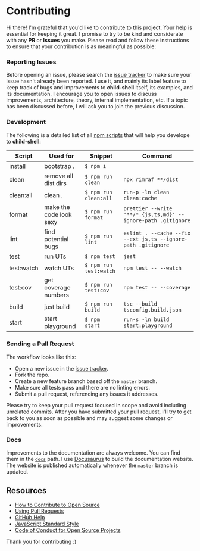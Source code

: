 # Contributing

Hi there! I'm grateful that you'd like to contribute to this project. Your help is essential for keeping it great.
I promise to try to be kind and considerate with any **PR** or **Issues** you make.
Please read and follow these instructions to ensure that your contribution is as meaningful as possible:

### Reporting Issues

Before opening an issue, please search the [issue tracker](https://github.com/rannn505/child-shell/issues) to make sure your issue hasn't already been reported.
I use it, and mainly its label feature to keep track of bugs and improvements to **child-shell** itself, its examples, and its documentation. I encourage you to open issues to discuss improvements, architecture, theory, internal implementation, etc. If a topic has been discussed before, I will ask you to join the previous discussion.

<!-- ### Asking Questions

**For support or usage questions like “how do I do X with child-shell” and “my code doesn't work”, please search and ask on [StackOverflow with a child-shell tag](https://stackoverflow.com/questions/tagged/child-shell?sort=votes&pageSize=50) first.**

Some questions take a long time to get an answer. **If your question gets closed or you don't get a reply on StackOverflow for longer than a week or two,** I encourage you to post an issue linking to your question. I will label and close your issue but this will give people watching the repo an opportunity to see your question and reply to it on StackOverflow if they know the answer. -->

### Development

The following is a detailed list of all [npm scripts](https://docs.npmjs.com/misc/scripts) that will help you develope to **child-shell**:

| Script     | Used for                | Snippet                | Command                                                       |
| ---------- | ----------------------- | ---------------------- | ------------------------------------------------------------- |
| install    | bootstrap .             | `$ npm i`              |                                                               |
| clean      | remove all dist dirs    | `$ npm run clean`      | `npx rimraf **/dist`                                          |
| clean:all  | clean .                 | `$ npm run clean:all`  | `run-p -ln clean clean:cache`                                 |
| format     | make the code look sexy | `$ npm run format`     | `prettier --write '**/*.{js,ts,md}' --ignore-path .gitignore` |
| lint       | find potential bugs     | `$ npm run lint`       | `eslint . --cache --fix --ext js,ts --ignore-path .gitignore` |
| test       | run UTs                 | `$ npm test`           | `jest`                                                        |
| test:watch | watch UTs               | `$ npm run test:watch` | `npm test -- --watch`                                         |
| test:cov   | get coverage numbers    | `$ npm run test:cov`   | `npm test -- --coverage`                                      |
| build      | just build              | `$ npm run build`      | `tsc --build tsconfig.build.json`                             |
| start      | start playground        | `$ npm start`          | `run-s -ln build start:playground`                            |

### Sending a Pull Request

The workflow looks like this:

- Open a new issue in the [issue tracker](https://github.com/rannn505/child-shell/issues).
- Fork the repo.
- Create a new feature branch based off the `master` branch.
- Make sure all tests pass and there are no linting errors.
- Submit a pull request, referencing any issues it addresses.

Please try to keep your pull request focused in scope and avoid including unrelated commits.
After you have submitted your pull request, I'll try to get back to you as soon as possible and may suggest some changes or improvements.

### Docs

Improvements to the documentation are always welcome. You can find them in the [`docs`](/website/docs) path. I use [Docusaurus](https://v2.docusaurus.io/) to build the documentation website. The website is published automatically whenever the `master` branch is updated.

<!-- ### Examples

**child-shell** comes with some [examples](/packages/examples) to demonstrate various concepts and best practices.
When adding a new example, please note the style and format of the existing examples, and try to reuse as much code as possible. -->

## Resources

- [How to Contribute to Open Source](https://opensource.guide/how-to-contribute/)
- [Using Pull Requests](https://help.github.com/articles/about-pull-requests/)
- [GitHub Help](https://help.github.com)
- [JavaScript Standard Style](https://standardjs.com/)
- [Code of Conduct for Open Source Projects](https://www.contributor-covenant.org/)

Thank you for contributing :)
